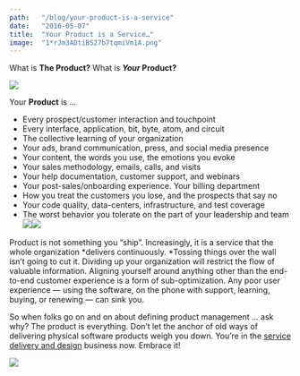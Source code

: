 ```yaml
---
path:	"/blog/your-product-is-a-service"
date:	"2016-05-07"
title:	"Your Product is a Service…"
image:	"1*rJm3ADtiBS27b7tqmiVm1A.png"
---
```


What is **The Product?** What is ***Your* Product?**

![](/images/1*rJm3ADtiBS27b7tqmiVm1A.png)

Your **Product** is …

* Every prospect/customer interaction and touchpoint
* Every interface, application, bit, byte, atom, and circuit
* The collective learning of your organization
* Your ads, brand communication, press, and social media presence
* Your content, the words you use, the emotions you evoke
* Your sales methodology, emails, calls, and visits
* Your help documentation, customer support, and webinars
* Your post-sales/onboarding experience. Your billing department
* How you treat the customers you lose, and the prospects that say no
* Your code quality, data-centers, infrastructure, and test coverage
* The worst behavior you tolerate on the part of your leadership and team
![](/images/1*idKLEHqFEZIy13OVjFjSxw.png)![](/images/1*p1AcunItLsobv1ikuxOu-A.png)

Product is not something you “ship”. Increasingly, it is a service that the whole organization *delivers continuously. *Tossing things over the wall isn’t going to cut it. Dividing up your organization will restrict the flow of valuable information. Aligning yourself around anything other than the end-to-end customer experience is a form of sub-optimization. Any poor user experience — using the software, on the phone with support, learning, buying, or renewing — can sink you.

So when folks go on and on about defining product management … ask why? The product is everything. Don’t let the anchor of old ways of delivering physical software products weigh you down. You’re in the [service delivery and design](http://www.servicedesigntools.org/) business now. Embrace it!

![](/images/1*6O0dRtEs1Ubp0VU74Xi_XA.png)
